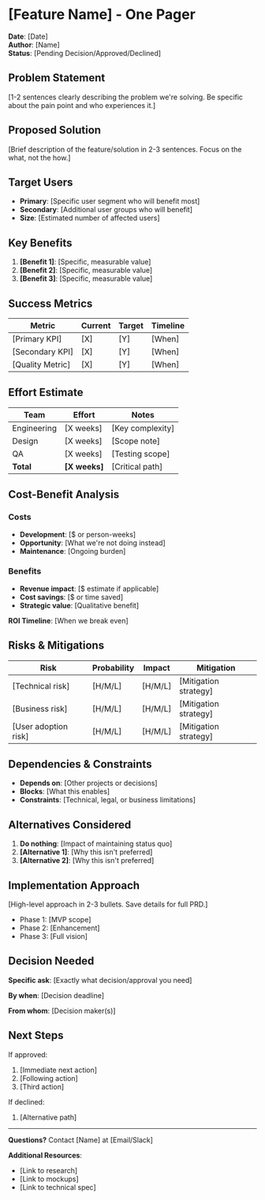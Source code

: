 # [Feature Name] - One Pager

**Date**: [Date]  
**Author**: [Name]  
**Status**: [Pending Decision/Approved/Declined]

## Problem Statement

[1-2 sentences clearly describing the problem we're solving. Be specific about the pain point and who experiences it.]

## Proposed Solution

[Brief description of the feature/solution in 2-3 sentences. Focus on the what, not the how.]

## Target Users

- **Primary**: [Specific user segment who will benefit most]
- **Secondary**: [Additional user groups who will benefit]
- **Size**: [Estimated number of affected users]

## Key Benefits

1. **[Benefit 1]**: [Specific, measurable value]
2. **[Benefit 2]**: [Specific, measurable value]
3. **[Benefit 3]**: [Specific, measurable value]

## Success Metrics

| Metric | Current | Target | Timeline |
|--------|---------|--------|----------|
| [Primary KPI] | [X] | [Y] | [When] |
| [Secondary KPI] | [X] | [Y] | [When] |
| [Quality Metric] | [X] | [Y] | [When] |

## Effort Estimate

| Team | Effort | Notes |
|------|--------|-------|
| Engineering | [X weeks] | [Key complexity] |
| Design | [X weeks] | [Scope note] |
| QA | [X weeks] | [Testing scope] |
| **Total** | **[X weeks]** | [Critical path] |

## Cost-Benefit Analysis

### Costs
- **Development**: [$ or person-weeks]
- **Opportunity**: [What we're not doing instead]
- **Maintenance**: [Ongoing burden]

### Benefits
- **Revenue impact**: [$ estimate if applicable]
- **Cost savings**: [$ or time saved]
- **Strategic value**: [Qualitative benefit]

**ROI Timeline**: [When we break even]

## Risks & Mitigations

| Risk | Probability | Impact | Mitigation |
|------|------------|--------|------------|
| [Technical risk] | [H/M/L] | [H/M/L] | [Mitigation strategy] |
| [Business risk] | [H/M/L] | [H/M/L] | [Mitigation strategy] |
| [User adoption risk] | [H/M/L] | [H/M/L] | [Mitigation strategy] |

## Dependencies & Constraints

- **Depends on**: [Other projects or decisions]
- **Blocks**: [What this enables]
- **Constraints**: [Technical, legal, or business limitations]

## Alternatives Considered

1. **Do nothing**: [Impact of maintaining status quo]
2. **[Alternative 1]**: [Why this isn't preferred]
3. **[Alternative 2]**: [Why this isn't preferred]

## Implementation Approach

[High-level approach in 2-3 bullets. Save details for full PRD.]
- Phase 1: [MVP scope]
- Phase 2: [Enhancement]
- Phase 3: [Full vision]

## Decision Needed

**Specific ask**: [Exactly what decision/approval you need]

**By when**: [Decision deadline]

**From whom**: [Decision maker(s)]

## Next Steps

If approved:
1. [Immediate next action]
2. [Following action]
3. [Third action]

If declined:
1. [Alternative path]

---

**Questions?** Contact [Name] at [Email/Slack]

**Additional Resources**:
- [Link to research]
- [Link to mockups]
- [Link to technical spec]